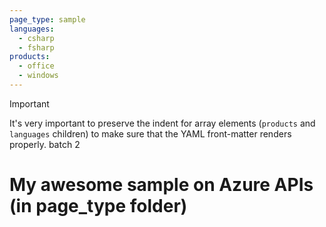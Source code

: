 ```yaml
---
page_type: sample
languages:
  - csharp
  - fsharp
products:
  - office
  - windows
---
```


>[!IMPORTANT]
>It's very important to preserve the indent for array elements (`products` and `languages` children) to make sure that the YAML front-matter renders properly. batch 2

# My awesome sample on Azure APIs (in page_type folder)

